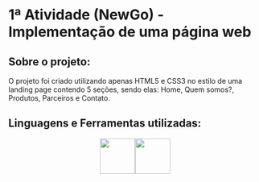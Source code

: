 # 1ª Atividade (NewGo) - Implementação de uma página web



## Sobre o projeto:
O projeto foi criado utilizando apenas HTML5 e CSS3 no estilo de uma landing page contendo 5 seções, sendo elas: Home, Quem somos?, Produtos, Parceiros e Contato.

## Linguagens e Ferramentas utilizadas:
<div style=" display:flex; justify-content:center; align-items:center; width: 100%" >
  <img src="https://cdn.jsdelivr.net/gh/devicons/devicon/icons/html5/html5-plain.svg" width=70px />
  <img src="https://cdn.jsdelivr.net/gh/devicons/devicon/icons/css3/css3-plain.svg" width=70px />
</div>     
          

